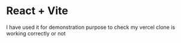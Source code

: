 # React + Vite

I have used it for demonstration purpose to check my vercel clone is working correctly or not 